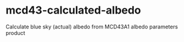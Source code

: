 # mcd43-calculated-albedo
Calculate blue sky (actual) albedo from MCD43A1 albedo parameters product
